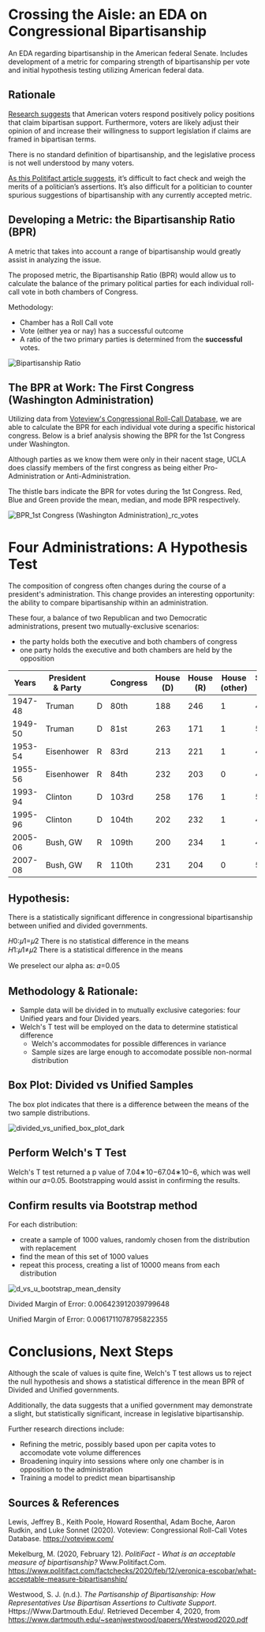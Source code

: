 # Crossing the Aisle: an EDA on Congressional Bipartisanship

An EDA regarding bipartisanship in the American federal Senate. Includes development of a metric for comparing strength of bipartisanship per vote and initial hypothesis testing utilizing American federal data.

## Rationale

[Research suggests](https://www.dartmouth.edu/~seanjwestwood/papers/Westwood2020.pdf) that American voters respond positively policy positions that claim bipartisan support.  Furthermore, voters are likely adjust their opinion of and increase their willingness to support legislation if claims are framed in bipartisan terms.

There is no standard definition of bipartisanship, and the legislative process is not well understood by many voters. 

[As this Politifact article suggests](https://www.politifact.com/factchecks/2020/feb/12/veronica-escobar/what-acceptable-measure-bipartisanship/), it’s difficult to fact check and weigh the merits of a politician’s assertions. It’s also difficult for a politician to counter spurious suggestions of bipartisanship with any currently accepted metric.

## Developing a Metric: the Bipartisanship Ratio (BPR)

A metric that takes into account a range of bipartisanship would greatly assist in analyzing the issue. 

The proposed metric, the Bipartisanship Ratio (BPR) would allow us to calculate the balance of the primary political parties for each individual roll-call vote in both chambers of Congress.

Methodology:

- Chamber has a Roll Call vote
- Vote (either yea or nay) has a successful outcome
- A ratio of the two primary parties is determined from the **successful** votes.

![Bipartisanship Ratio](img/BPR_from_presentation.png)



## The BPR at Work: The First Congress (Washington Administration)

Utilizing data from [Voteview's Congressional Roll-Call Database](https://voteview.com/), we are able to calculate the BPR for each individual vote during a specific historical congress. Below is a brief analysis showing the BPR for the 1st Congress under Washington.

Although parties as we know them were only in their nacent stage, UCLA does classify members of the first congress as being either Pro-Administration or Anti-Administration. 

The thistle bars indicate the BPR for votes during the 1st Congress. Red, Blue and Green provide the mean, median, and mode BPR respectively.

![BPR_1st Congress (Washington Administration)_rc_votes](img/BPR_1st_Congress_(Washington_Administration)_rc_votes_copy.png)

# Four Administrations: A Hypothesis Test

The composition of congress often changes during the course of a president's administration. This change provides an interesting opportunity: the ability to compare bipartisanship within an administration.

These four, a balance of two Republican and two Democratic administrations, present two mutually-exclusive scenarios:

- the party holds both the executive and both chambers of congress
- one party holds the executive and both chambers are held by the opposition



| Years   | President & Party |      | Congress | House (D) | House (R) | House (other) | Senate (D) | Senate (R) | Senate (other) | Government is: |
| ------- | ----------------- | ---- | -------- | --------- | --------- | ------------- | ---------- | ---------- | -------------- | -------------- |
| 1947-48 | Truman            | D    | 80th     | 188       | 246       | 1             | 45         | 51         | 0              | divided        |
| 1949-50 | Truman            | D    | 81st     | 263       | 171       | 1             | 54         | 42         | 0              | unified        |
| 1953-54 | Eisenhower        | R    | 83rd     | 213       | 221       | 1             | 47         | 48         | 1              | unified        |
| 1955-56 | Eisenhower        | R    | 84th     | 232       | 203       | 0             | 48         | 47         | 1              | divided        |
| 1993-94 | Clinton           | D    | 103rd    | 258       | 176       | 1             | 57         | 43         | 0              | unified        |
| 1995-96 | Clinton           | D    | 104th    | 202       | 232       | 1             | 46         | 54         | 0              | divided        |
| 2005-06 | Bush, GW          | R    | 109th    | 200       | 234       | 1             | 45         | 55         | 0              | unified        |
| 2007-08 | Bush, GW          | R    | 110th    | 231       | 204       | 0             | 51         | 49         | 0              | divided        |

## Hypothesis:

There is a statistically significant difference in congressional bipartisanship between unified and divided governments.

𝐻0:𝜇1=𝜇2   There is no statistical difference in the means  
𝐻1:𝜇1≠𝜇2    There is a statistical difference in the means     

We preselect our alpha as: 𝛼=0.05  

## Methodology & Rationale:

- Sample data will be divided in to mutually exclusive categories: four Unified years and four Divided years.
- Welch's T test will be employed on the data to determine statistical difference
  - Welch's accommodates for possible differences in variance
  - Sample sizes are large enough to accomodate possible non-normal distribution

## Box Plot: Divided vs Unified Samples

The box plot indicates that there is a difference between the means of the two sample distributions.

![divided_vs_unified_box_plot_dark](img/divided_vs_unified_box_plot_dark.png)

## Perform Welch's T Test

Welch's T test returned a p value of 7.04∗10−67.04∗10−6, which was well within our 𝛼=0.05. Bootstrapping would assist in confirming the results.

## Confirm results via Bootstrap method

For each distribution:

- create a sample of 1000 values, randomly chosen from the distribution with replacement
- find the mean of this set of 1000 values
- repeat this process, creating a list of 10000 means from each distribution

![d_vs_u_bootstrap_mean_density](img/d_vs_u_bootstrap_mean_density.png)

Divided Margin of Error: 0.006423912039799648  

Unified Margin of Error: 0.0061711078795822355

# Conclusions, Next Steps

Although the scale of values is quite fine, Welch's T test allows us to reject the null hypothesis and shows a statistical difference in the mean BPR of Divided and Unified governments.

Additionally, the data suggests that a unified government may demonstrate a slight, but statistically significant, increase in legislative bipartisanship.

Further research directions include:

- Refining the metric, possibly based upon per capita votes to accomodate vote volume differences
- Broadening inquiry into sessions where only one chamber is in opposition to the administration
- Training a model to predict mean bipartisanship



## Sources & References

Lewis, Jeffrey B., Keith Poole, Howard Rosenthal, Adam Boche, Aaron Rudkin, and Luke Sonnet (2020). Voteview: Congressional Roll-Call Votes Database. https://voteview.com/

Mekelburg, M. (2020, February 12). *PolitiFact - What is an acceptable measure of bipartisanship?* Www.Politifact.Com. https://www.politifact.com/factchecks/2020/feb/12/veronica-escobar/what-acceptable-measure-bipartisanship/

Westwood, S. J. (n.d.). *The Partisanship of Bipartisanship: How Representatives Use Bipartisan Assertions to Cultivate Support*. Https://Www.Dartmouth.Edu/. Retrieved December 4, 2020, from https://www.dartmouth.edu/~seanjwestwood/papers/Westwood2020.pdf



